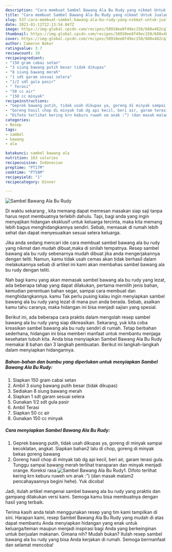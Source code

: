 ```yaml
---
description: "Cara membuat Sambel Bawang Ala Bu Rudy yang nikmat Untuk Jualan"
title: "Cara membuat Sambel Bawang Ala Bu Rudy yang nikmat Untuk Jualan"
slug: 537-cara-membuat-sambel-bawang-ala-bu-rudy-yang-nikmat-untuk-jualan
date: 2021-01-11T22:13:54.847Z
image: https://img-global.cpcdn.com/recipes/58910ee8f49ec150/680x482cq70/sambel-bawang-ala-bu-rudy-foto-resep-utama.jpg
thumbnail: https://img-global.cpcdn.com/recipes/58910ee8f49ec150/680x482cq70/sambel-bawang-ala-bu-rudy-foto-resep-utama.jpg
cover: https://img-global.cpcdn.com/recipes/58910ee8f49ec150/680x482cq70/sambel-bawang-ala-bu-rudy-foto-resep-utama.jpg
author: Cameron Baker
ratingvalue: 3.7
reviewcount: 10
recipeingredient:
- "150 gram cabai setan"
- "3 siung bawang putih besar tidak dikupas"
- "8 siung bawang merah"
- "1 sdt garam sesuai selera"
- "1/2 sdt gula pasir"
- " Terasi"
- "50 cc air"
- "150 cc minyak"
recipeinstructions:
- "Geprek bawang putih, tidak usah dikupas ya, goreng di minyak sampai kecoklatan, angkat. Siapkan bahan2 lalu di chop, goreng di minyak bekas goreng bawang"
- "Goreng hasil chop di minyak tab dg api kecil, beri air, garam terasi gula. Tunggu sampai bawang merah terlihat transparan dan minyak menjadi orange. Koreksi rasa"
- "Difoto terlihat kering krn keburu ruweh sm anak :”) (dan masak malam2 pencahayaannya begini hehe). Yuk dicoba!"
categories:
- Resep
tags:
- sambel
- bawang
- ala

katakunci: sambel bawang ala 
nutrition: 163 calories
recipecuisine: Indonesian
preptime: "PT17M"
cooktime: "PT58M"
recipeyield: "1"
recipecategory: Dinner

---
```



![Sambel Bawang Ala Bu Rudy](https://img-global.cpcdn.com/recipes/58910ee8f49ec150/680x482cq70/sambel-bawang-ala-bu-rudy-foto-resep-utama.jpg)

Di waktu  sekarang , kita memang dapat memesan masakan siap saji tanpa harus repot membuatnya terlebih dahulu. Tapi, bagi anda yang ingin menyajikan hidangan eksklusif untuk keluarga tercinta, maka kita memang lebih bagus menghidangkannya sendiri. Sebab, memasak di rumah lebih sehat dan dapat menyesuaikan sesuai selera keluarga.

Jika anda sedang mencari ide cara membuat sambel bawang ala bu rudy yang nikmat dan mudah dibuat,maka di sinilah tempatnya. Resep sambel bawang ala bu rudy  sebenarnya mudah dibuat jika anda mengerjakannya dengan teliti. Namun, kamu tidak usah cemas akan tidak berhasil dalam melakukannya 
sebab di artikel ini kami akan membahas sambel bawang ala bu rudy dengan teliti.  



Nah bagi kamu yang akan memasak sambel bawang ala bu rudy yang lezat, ada beberapa tahap yang dapat dilakukan, pertama memilih jenis bahan, kemudian penentuan bahan segar, sampai cara membuat dan menghidangkannya. kamu Tak perlu pusing kalau ingin menyiapkan sambel bawang ala bu rudy yang lezat di mana pun anda berada. Sebab, asalkan kamu  tahu caranya, maka hidangan ini bisa menjadi sajian yang spesial.

Berikut ini, ada beberapa cara praktis  dalam mengolah resep sambel bawang ala bu rudy yang siap dikreasikan. Sekarang, yuk kita coba kreasikan sambel bawang ala bu rudy sendiri di rumah. Tetap berbahan sederhana, hidangan ini bisa memberi manfaat untuk membantu menjaga kesehatan tubuh kita. Anda bisa menyiapkan Sambel Bawang Ala Bu Rudy memakai 8 bahan dan 3 langkah pembuatan. Berikut ini langkah-langkah dalam menyiapkan hidangannya.

<!--inarticleads1-->

##### Bahan-bahan dan bumbu yang diperlukan untuk menyiapkan Sambel Bawang Ala Bu Rudy:

1. Siapkan 150 gram cabai setan
1. Ambil 3 siung bawang putih besar (tidak dikupas)
1. Sediakan 8 siung bawang merah
1. Siapkan 1 sdt garam sesuai selera
1. Gunakan 1/2 sdt gula pasir
1. Ambil  Terasi
1. Siapkan 50 cc air
1. Gunakan 150 cc minyak




<!--inarticleads2-->

##### Cara menyiapkan Sambel Bawang Ala Bu Rudy:

1. Geprek bawang putih, tidak usah dikupas ya, goreng di minyak sampai kecoklatan, angkat. Siapkan bahan2 lalu di chop, goreng di minyak bekas goreng bawang
1. Goreng hasil chop di minyak tab dg api kecil, beri air, garam terasi gula. Tunggu sampai bawang merah terlihat transparan dan minyak menjadi orange. Koreksi rasa
<img src="//assets-global.cpcdn.com/assets/icons/button_play-2c75c40dde080a61004c1f40b05d8f140eaff45d7e9e6481dc71c63d2e7c4909.png" alt="Sambel Bawang Ala Bu Rudy">1. Difoto terlihat kering krn keburu ruweh sm anak :”) (dan masak malam2 pencahayaannya begini hehe). Yuk dicoba!




Jadi, itulah artikel mengenai  sambel bawang ala bu rudy  yang praktis dan gampang dilakukan versi kami. Semoga kamu bisa membuatnya dengan hasil yang terbaik. 

Terima kasih anda telah menggunakan resep yang tim kami tampilkan di sini. Harapan kami, resep  Sambel Bawang Ala Bu Rudy yang mudah di atas dapat membantu Anda menyiapkan hidangan yang enak untuk keluarga/teman maupun menjadi inspirasi bagi Anda yang berkeinginan untuk berjualan makanan. Gimana nih? Mudah bukan? Itulah resep sambel bawang ala bu rudy yang bisa Anda kerjakan di rumah. Semoga bermanfaat dan selamat mencoba!

